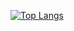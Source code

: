 [![Top Langs](https://github-readme-stats.vercel.app/api/top-langs/?username=davySorokin&layout=compact)](https://github.com/davySorokin/github-readme-stats)
